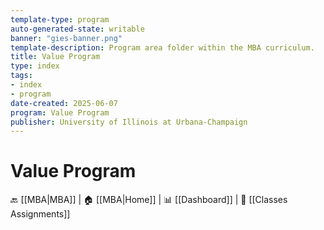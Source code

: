 ```yaml
---
template-type: program
auto-generated-state: writable
banner: "gies-banner.png"
template-description: Program area folder within the MBA curriculum.
title: Value Program
type: index
tags:
- index
- program
date-created: 2025-06-07
program: Value Program
publisher: University of Illinois at Urbana-Champaign
---
```


# Value Program



🔙 [[MBA|MBA]] | 🏠 [[MBA|Home]] | 📊 [[Dashboard]] | 📝 [[Classes Assignments]]

